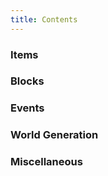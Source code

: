 ```yaml
---
title: Contents
---
```


### Items

### Blocks

### Events

### World Generation

### Miscellaneous

